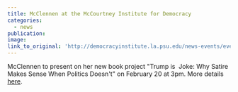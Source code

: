 ```yaml
---
title: McClennen at the McCourtney Institute for Democracy
categories: 
  - news
publication:
image:
link_to_original: 'http://democracyinstitute.la.psu.edu/news-events/events/trump-is-a-joke-why'
---
```


McClennen to present on her new book project "Trump is&nbsp; Joke: Why Satire Makes Sense When Politics Doesn't" on February 20 at 3pm. More details [here](http://democracyinstitute.la.psu.edu/news-events/events/trump-is-a-joke-why).